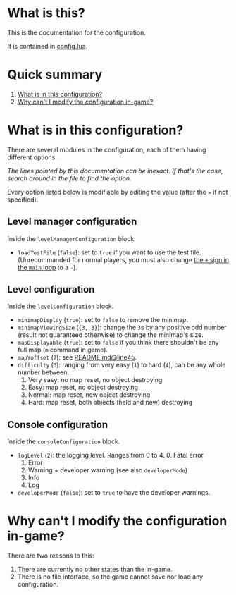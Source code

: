# What is this?
This is the documentation for the configuration.

It is contained in [config.lua](/config.lua).

# Quick summary
1. [What is in this configuration?](#what-is-in-this-configuration)
2. [Why can't I modify the configuration in-game?](#why-cant-i-modify-the-configuration-in-game)

# What is in this configuration?
There are several modules in the configuration, each of them having different options.

*The lines pointed by this documentation can be inexact. If that's the case, search around in the file to find the option.*

Every option listed below is modifiable by editing the value \(after the `=` if not specified).

## Level manager configuration
Inside the `levelManagerConfiguration` block.
- `loadTestFile` \(`false`): set to `true` if you want to use the test file. \(Unrecommanded for normal players, you must also change [the `+` sign in the `main` loop](/maze.lua#L182) to a `-`).

## Level configuration
Inside the `levelConfiguration` block.
- `minimapDisplay` \(`true`): set to `false` to remove the minimap.
- `minimapViewingSize` \(`{3, 3}`): change the `3`s by any positive odd number \(result not guaranteed otherwise) to change the minimap's size.
- `mapDisplayable` \(`true`): set to `false` if you think there shouldn't be any full map \(`m` command in game).
- `mapYoffset` \(`7`): see [README.md@line45](/README.md#L45).
- `difficulty` \(`3`): ranging from very easy \(`1`) to hard \(`4`), can be any whole number between.
  1. Very easy: no map reset, no object destroying
  2. Easy: map reset, no object destroying
  3. Normal: map reset, new object destroying
  4. Hard: map reset, both objects \(held and new) destroying

## Console configuration
Inside the `consoleConfiguration` block.
- `logLevel` \(`2`): the logging level. Ranges from 0 to 4.
  0. Fatal error
  1. Error
  2. Warning + developer warning \(see also `developerMode`)
  3. Info
  4. Log
- `developerMode` \(`false`): set to `true` to have the developer warnings.

# Why can't I modify the configuration in-game?
There are two reasons to this:
1. There are currently no other states than the in-game.
2. There is no file interface, so the game cannot save nor load any configuration.
